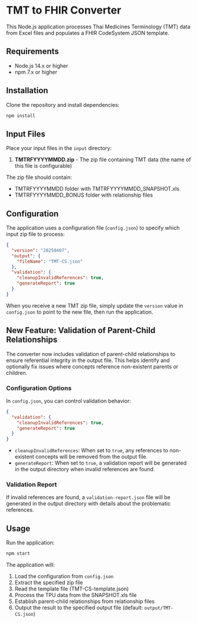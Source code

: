 # TMT to FHIR Converter

This Node.js application processes Thai Medicines Terminology (TMT) data from Excel files and populates a FHIR CodeSystem JSON template.

## Requirements

- Node.js 14.x or higher
- npm 7.x or higher

## Installation

Clone the repository and install dependencies:

```bash
npm install
```

## Input Files

Place your input files in the `input` directory:

1. **TMTRFYYYYMMDD.zip** - The zip file containing TMT data (the name of this file is configurable)

The zip file should contain:
- TMTRFYYYYMMDD folder with TMTRFYYYYMMDD_SNAPSHOT.xls
- TMTRFYYYYMMDD_BONUS folder with relationship files

## Configuration

The application uses a configuration file (`config.json`) to specify which input zip file to process:

```json
{
  "version": "20250407",
  "output": {
    "fileName": "TMT-CS.json"
  },
  "validation": {
    "cleanupInvalidReferences": true,
    "generateReport": true
  }
} 
```

When you receive a new TMT zip file, simply update the `version` value in `config.json` to point to the new file, then run the application.

## New Feature: Validation of Parent-Child Relationships

The converter now includes validation of parent-child relationships to ensure referential integrity in the output file. This helps identify and optionally fix issues where concepts reference non-existent parents or children.

### Configuration Options

In `config.json`, you can control validation behavior:

```json
{
  "validation": {
    "cleanupInvalidReferences": true,
    "generateReport": true
  }
}
```

- `cleanupInvalidReferences`: When set to `true`, any references to non-existent concepts will be removed from the output file.
- `generateReport`: When set to `true`, a validation report will be generated in the output directory when invalid references are found.

### Validation Report

If invalid references are found, a `validation-report.json` file will be generated in the output directory with details about the problematic references.

## Usage

Run the application:

```bash
npm start
```

The application will:
1. Load the configuration from `config.json`
2. Extract the specified zip file
3. Read the template file (TMT-CS-template.json)
4. Process the TPU data from the SNAPSHOT.xls file
5. Establish parent-child relationships from relationship files
6. Output the result to the specified output file (default: `output/TMT-CS.json`)
